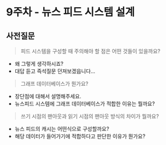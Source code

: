 # 9주차 - 뉴스 피드 시스템 설계

## 사전질문

> 피드 시스템을 구성할 때 주의해야 할 점은 어떤 것들이 있을까요?
  - 왜 그렇게 생각하시죠?
  - 대답 듣고 즉석질문 던져보겠읍니다...

> 그래프 데이터베이스가 뭔가요?
  - 장단점에 대해서 설명해주세요.
  - 뉴스피드 시스템에 그래프 데이터베이스가 적합한 이유는 뭘까요?

> 쓰기 시점의 팬아웃과 읽기 시점의 팬아웃 방식의 차이가 뭘까요?
  - 뉴스 피드의 캐시는 어떤식으로 구성할까요?
  - 해당 데이터가 들어가기에 적합하다고 판단한 이유가 뭔가요?
